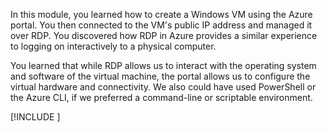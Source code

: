 In this module, you learned how to create a Windows VM using the Azure portal. You then connected to the VM's public IP address and managed it over RDP. You discovered how RDP in Azure provides a similar experience to logging on interactively to a physical computer.

You learned that while RDP allows us to interact with the operating system and software of the virtual machine, the portal allows us to configure the virtual hardware and connectivity. We also could have used PowerShell or the Azure CLI, if we preferred a command-line or scriptable environment.

[!INCLUDE [](../../../includes/azure-optional-exercise-subscription-cleanup.md)]
